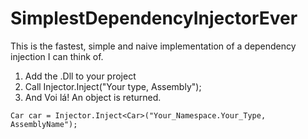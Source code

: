 SimplestDependencyInjectorEver
==============================

This is the fastest, simple and naive implementation of a dependency injection I can think of.

1. Add the .Dll to your project
2. Call Injector.Inject<T>("Your type, Assembly");
3. And Voi lá! An object is returned.

```
Car car = Injector.Inject<Car>("Your_Namespace.Your_Type, AssemblyName");
```
